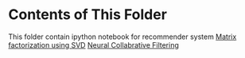 # Contents of This Folder
This folder contain ipython notebook for recommender system
 [Matrix factorization using SVD](https://github.com/Romilchouhan/Analytics-Coords/blob/2bd438fff4e747bc987bb9cd413868ac6968828a/rec_systems_project/Matrix_factorisation.ipynb)
 [Neural Collabrative Filtering](https://github.com/Romilchouhan/Analytics-Coords/blob/2bd438fff4e747bc987bb9cd413868ac6968828a/rec_systems_project/Neural_collabrative_filtering.ipynb)
